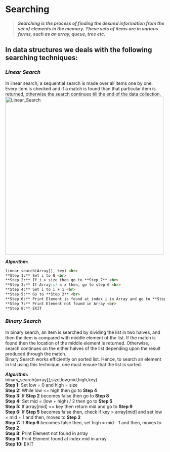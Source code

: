 # Searching
> ***Searching is the process of finding the desired information from the set of elements in the memory. These sets of items are in various forms, such as an array, queue, tree etc.***

## In data structures we deals with the following searching techniques:
### _Linear Search_
In linear search, a sequential search is made over all items one by one. Every item is checked and if a match is found than that particular item is returned, otherwise the search      continues till the end of the data collection.
<br>
<img align="center" alt="Linear_Search" width="500px" src = "https://www.tutorialspoint.com/data_structures_algorithms/images/linear_search.gif"/>

***Algorithm:*** <br>
```md
linear_search(Array[], key) <br>
**Step 1:** Set i to 0 <br>
**Step 2:** If i > size then go to **Step 7** <br>
**Step 3:** If Array[i] = x then, go to step 6 <br>
**Step 4:** Set i to i + 1 <br>
**Step 5:** Go to **Step 2** <br>
**Step 6:** Print Element is found at index i in Array and go to **Step 8** <br>
**Step 7:** Print Element not found in Array <br>
**Step 8:** EXIT
```

### _Binary Search_
In binary search, an item is searched by dividing the list in two halves, and then the item is compared with middle element of the list. If the match is found then the location of the middle element is returned. Otherwise, search continues on the either halves of the list depending upon the result produced through the match.
<br>
Binary Search works efficiently on sorted list. Hence, to search an element in list using this technique, one must ensure that the list is sorted.


***Algorithm:*** <br>
binary_search(array[],size,low,mid,high,key) <br>
**Step 1:** Set low = 0 and high = size <br>
**Step 2:** While low <= high then go to **Step 4** <br>
**Step 3:** If **Step 2** becomes false then go to **Step 8** <br>
**Step 4:** Set mid = (low + high) / 2 then go to **Step 5** <br>
**Step 5:** If array[mid] == key then return mid and go to **Step 9** <br>
**Step 6:** If **Step 5** becomes false then, check if key > array[mid] and set low = mid + 1 and then, moves to **Step 2** <br>
**Step 7:** If **Step 6** becomes false then, set high = mid - 1 and then, moves to **Step 2** <br>
**Step 8:** Print Element not found in array <br>
**Step 9:** Print Element found at index mid in array <br>
**Step 10:** EXIT
